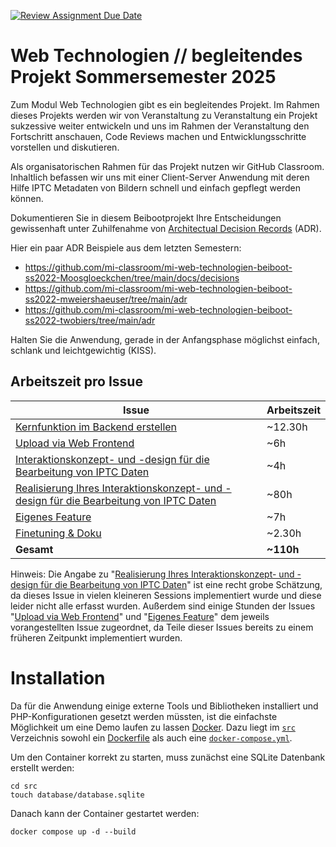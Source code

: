 [![Review Assignment Due Date](https://classroom.github.com/assets/deadline-readme-button-22041afd0340ce965d47ae6ef1cefeee28c7c493a6346c4f15d667ab976d596c.svg)](https://classroom.github.com/a/cBV3pX2A)

# Web Technologien // begleitendes Projekt Sommersemester 2025

Zum Modul Web Technologien gibt es ein begleitendes Projekt. Im Rahmen dieses Projekts werden wir von Veranstaltung zu
Veranstaltung ein Projekt sukzessive weiter entwickeln und uns im Rahmen der Veranstaltung den Fortschritt anschauen,
Code Reviews machen und Entwicklungsschritte vorstellen und diskutieren.

Als organisatorischen Rahmen für das Projekt nutzen wir GitHub Classroom. Inhaltlich befassen wir uns mit einer
Client-Server Anwendung mit deren Hilfe IPTC Metadaten von Bildern schnell und einfach gepflegt werden können.

Dokumentieren Sie in diesem Beibootprojekt Ihre Entscheidungen gewissenhaft unter Zuhilfenahme
von [Architectual Decision Records](https://adr.github.io) (ADR).

Hier ein paar ADR Beispiele aus dem letzten Semestern:

- https://github.com/mi-classroom/mi-web-technologien-beiboot-ss2022-Moosgloeckchen/tree/main/docs/decisions
- https://github.com/mi-classroom/mi-web-technologien-beiboot-ss2022-mweiershaeuser/tree/main/adr
- https://github.com/mi-classroom/mi-web-technologien-beiboot-ss2022-twobiers/tree/main/adr

Halten Sie die Anwendung, gerade in der Anfangsphase möglichst einfach, schlank und leichtgewichtig (KISS).

## Arbeitszeit pro Issue

| Issue                                                                                                                                                        | Arbeitszeit |
|--------------------------------------------------------------------------------------------------------------------------------------------------------------|-------------|
| [Kernfunktion im Backend erstellen](https://github.com/mi-classroom/mi-master-wt-beiboot-2025/issues/1)                                                      | ~12.30h     |
| [Upload via Web Frontend](https://github.com/mi-classroom/mi-master-wt-beiboot-2025/issues/2)                                                                | ~6h         |
| [Interaktionskonzept- und -design für die Bearbeitung von IPTC Daten](https://github.com/mi-classroom/mi-master-wt-beiboot-2025/issues/3)                    | ~4h         |
| [Realisierung Ihres Interaktionskonzept- und -design für die Bearbeitung von IPTC Daten](https://github.com/mi-classroom/mi-master-wt-beiboot-2025/issues/4) | ~80h        |
| [Eigenes Feature](https://github.com/mi-classroom/mi-master-wt-beiboot-2025/issues/5)                                                                        | ~7h         |
| [Finetuning & Doku](https://github.com/mi-classroom/mi-master-wt-beiboot-2025/issues/6)                                                                      | ~2.30h      |
| **Gesamt**                                                                                                                                                   | **~110h**   |

Hinweis:
Die Angabe
zu "[Realisierung Ihres Interaktionskonzept- und -design für die Bearbeitung von IPTC Daten](https://github.com/mi-classroom/mi-master-wt-beiboot-2025/issues/4)"
ist eine recht grobe Schätzung, da dieses Issue in vielen kleineren Sessions implementiert wurde und diese leider nicht
alle erfasst wurden. Außerdem sind einige Stunden der
Issues "[Upload via Web Frontend](https://github.com/mi-classroom/mi-master-wt-beiboot-2025/issues/2)"
und "[Eigenes Feature](https://github.com/mi-classroom/mi-master-wt-beiboot-2025/issues/5)" dem jeweils vorangestellten
Issue zugeordnet, da Teile dieser Issues bereits zu einem früheren Zeitpunkt implementiert wurden.

# Installation

Da für die Anwendung einige externe Tools und Bibliotheken installiert und PHP-Konfigurationen gesetzt werden müssten,
ist die einfachste Möglichkeit um eine Demo laufen zu lassen [Docker](https://www.docker.com/).
Dazu liegt im [``src``](./src) Verzeichnis sowohl ein [Dockerfile](./src/Dockerfile) als auch eine
[ ``docker-compose.yml``](./src/docker-compose.yml).

Um den Container korrekt zu starten, muss zunächst eine SQLite Datenbank erstellt werden:

```shell
cd src
touch database/database.sqlite
```

Danach kann der Container gestartet werden:

```shell
docker compose up -d --build
```